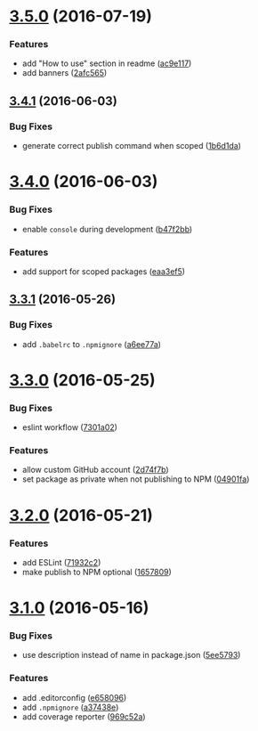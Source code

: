 <a name="3.5.0"></a>
# [3.5.0](https://github.com/fczbkk/generator-jslib/compare/v3.4.1...v3.5.0) (2016-07-19)


### Features

* add "How to use" section in readme ([ac9e117](https://github.com/fczbkk/generator-jslib/commit/ac9e117))
* add banners ([2afc565](https://github.com/fczbkk/generator-jslib/commit/2afc565))



<a name="3.4.1"></a>
## [3.4.1](https://github.com/fczbkk/generator-jslib/compare/v3.4.0...v3.4.1) (2016-06-03)


### Bug Fixes

* generate correct publish command when scoped ([1b6d1da](https://github.com/fczbkk/generator-jslib/commit/1b6d1da))



<a name="3.4.0"></a>
# [3.4.0](https://github.com/fczbkk/generator-jslib/compare/v3.3.1...v3.4.0) (2016-06-03)


### Bug Fixes

* enable `console` during development ([b47f2bb](https://github.com/fczbkk/generator-jslib/commit/b47f2bb))


### Features

* add support for scoped packages ([eaa3ef5](https://github.com/fczbkk/generator-jslib/commit/eaa3ef5))



<a name="3.3.1"></a>
## [3.3.1](https://github.com/fczbkk/generator-jslib/compare/v3.3.0...v3.3.1) (2016-05-26)


### Bug Fixes

* add `.babelrc` to `.npmignore` ([a6ee77a](https://github.com/fczbkk/generator-jslib/commit/a6ee77a))



<a name="3.3.0"></a>
# [3.3.0](https://github.com/fczbkk/generator-jslib/compare/v3.2.0...v3.3.0) (2016-05-25)


### Bug Fixes

* eslint workflow ([7301a02](https://github.com/fczbkk/generator-jslib/commit/7301a02))


### Features

* allow custom GitHub account ([2d74f7b](https://github.com/fczbkk/generator-jslib/commit/2d74f7b))
* set package as private when not publishing to NPM ([04901fa](https://github.com/fczbkk/generator-jslib/commit/04901fa))



<a name="3.2.0"></a>
# [3.2.0](https://github.com/fczbkk/generator-jslib/compare/v3.1.0...v3.2.0) (2016-05-21)


### Features

* add ESLint ([71932c2](https://github.com/fczbkk/generator-jslib/commit/71932c2))
* make publish to NPM optional ([1657809](https://github.com/fczbkk/generator-jslib/commit/1657809))



<a name="3.1.0"></a>
# [3.1.0](https://github.com/fczbkk/generator-jslib/compare/v2.0.0...v3.1.0) (2016-05-16)


### Bug Fixes

* use description instead of name in package.json ([5ee5793](https://github.com/fczbkk/generator-jslib/commit/5ee5793))


### Features

* add .editorconfig ([e658096](https://github.com/fczbkk/generator-jslib/commit/e658096))
* add `.npmignore` ([a37438e](https://github.com/fczbkk/generator-jslib/commit/a37438e))
* add coverage reporter ([969c52a](https://github.com/fczbkk/generator-jslib/commit/969c52a))



